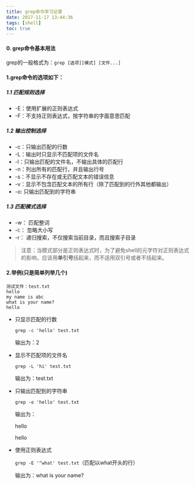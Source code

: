 ```yaml
---
title: grep命令学习记录
date: 2017-11-17 13:44:36
tags: [shell]
toc: true
---
```


#### 0. grep命令基本用法

grep的一般格式为：`grep [选项][模式] [文件...]` 

<!-- more -->

#### 1.grep命令的选项如下：

##### 1.1 匹配规则选择

- -E：使用扩展的正则表达式
- -F：不支持正则表达式，按字符串的字面意思匹配

##### 1.2 输出控制选择

- -c：只输出匹配的行数
- -L：输出时只显示不匹配项的文件名
- -l：只输出匹配的文件名，不输出具体的匹配行
- -n：列出所有的匹配行，并且输出行号
- -s：不显示不存在或无匹配文本的错误信息
- -v：显示不包含匹配文本的所有行（除了匹配到的行外其他都输出）
- -o:   只输出匹配到的字符串

##### 1.3 匹配模式选择

- -w： 匹配整词
- -i:：  忽略大小写
- -r：   递归搜索，不仅搜索当前目录，而且搜索子目录

> 注意：当模式部分是正则表达式时，为了避免shell的元字符对正则表达式的影响，应该用**单引号**括起来，而不适用双引号或者不括起来。

#### 2.举例(只是简单列举几个)

```
测试文件：test.txt
hello
my name is abc
what is your name?
hello
```

- 只显示匹配的行数

  `grep -c 'hello' test.txt` 

  输出为：2

- 显示不匹配项的文件名

  `grep -L 'hi' test.txt`

  输出为：test.txt

- 只输出匹配到的字符串

  `grep -o 'hello' test.txt`

  输出为：

  hello

  hello

- 使用正则表达式

  `grep -E '^what' test.txt`（匹配以what开头的行）

  输出为：what is your name?

